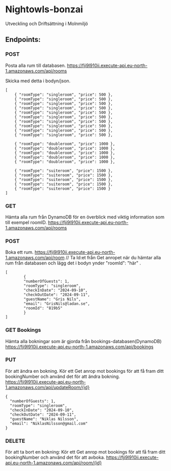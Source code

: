 # Nightowls-bonzai
Utveckling och Driftsättning i Molnmiljö


## Endpoints:


### POST
Posta alla rum till databasen.
https://fji9l910ii.execute-api.eu-north-1.amazonaws.com/api/rooms

Skicka med detta i bodyn/json.
```
[
    { "roomType": "singleroom", "price": 500 },
    { "roomType": "singleroom", "price": 500 },
    { "roomType": "singleroom", "price": 500 },
    { "roomType": "singleroom", "price": 500 },
    { "roomType": "singleroom", "price": 500 },
    { "roomType": "singleroom", "price": 500 },
    { "roomType": "singleroom", "price": 500 },
    { "roomType": "singleroom", "price": 500 },
    { "roomType": "singleroom", "price": 500 },
    { "roomType": "singleroom", "price": 500 },
    
    { "roomType": "doubleroom", "price": 1000 },
    { "roomType": "doubleroom", "price": 1000 },
    { "roomType": "doubleroom", "price": 1000 },
    { "roomType": "doubleroom", "price": 1000 },
    { "roomType": "doubleroom", "price": 1000 },

    { "roomType": "suiteroom", "price": 1500 },
    { "roomType": "suiteroom", "price": 1500 },
    { "roomType": "suiteroom", "price": 1500 },
    { "roomType": "suiteroom", "price": 1500 },
    { "roomType": "suiteroom", "price": 1500 }
]
```

### GET
Hämta alla rum från DynamoDB för en överblick med viktig information som till exempel roomID.
https://fji9l910ii.execute-api.eu-north-1.amazonaws.com/api/rooms

### POST
Boka ett rum.
https://fji9l910ii.execute-api.eu-north-1.amazonaws.com/api/room  // Ta Id:et från Get anropet när du hämtar alla rum från databasen och lägg det i bodyn ynder "roomId": "här" .
```
[
		{
		"numberOfGuests": 1,
		"roomType": "singleroom",
		"checkInDate": "2024-09-10",
		"checkOutDate": "2024-09-11",
		"guestName": "Gris Nils",
		"email": "GrisNils@ladan.se",
		"roomId": "819b5"
		}
]
```

### GET Bookings
Hämta alla bokningar som är gjorda från bookings-databasen(DynamoDB)
https://fji9l910ii.execute-api.eu-north-1.amazonaws.com/api/bookings


### PUT
För att ändra en bokning. Kör ett Get anrop mot bookings för att få fram ditt bookingNumber och använd det för att ändra bokning.
https://fji9l910ii.execute-api.eu-north-1.amazonaws.com/api/updateRoom/{id}

```
{
  "numberOfGuests": 1,
  "roomType": "singleroom",
  "checkInDate": "2024-09-10",
  "checkOutDate": "2024-09-11",
  "guestName": "Niklas Nilsson",
  "email": "NiklasNilsson@gmail.com"
}

```


### DELETE
För att ta bort en bokning: Kör ett Get anrop mot bookings för att få fram ditt bookingNumber och använd det för att avboka.
https://fji9l910ii.execute-api.eu-north-1.amazonaws.com/api/room/{id}

